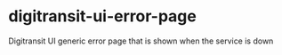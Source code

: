 # digitransit-ui-error-page
Digitransit UI generic error page that is shown when the service is down
